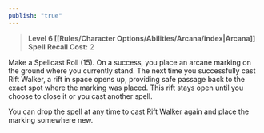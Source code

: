 ```yaml
---
publish: "true"
---
```

> **Level 6 [[Rules/Character Options/Abilities/Arcana/index|Arcana]] Spell**
> **Recall Cost:** 2

Make a Spellcast Roll (15). On a success, you place an arcane marking on the ground where you currently stand. The next time you successfully cast Rift Walker, a rift in space opens up, providing safe passage back to the exact spot where the marking was placed. This rift stays open until you choose to close it or you cast another spell.

You can drop the spell at any time to cast Rift Walker again and place the marking somewhere new.
